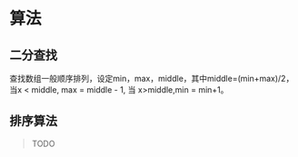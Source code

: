 # 算法

## 二分查找

查找数组一般顺序排列，设定min，max，middle，其中middle=(min+max)/2，当x < middle, max = middle - 1, 当 x>middle,min = min+1。

## 排序算法

> TODO